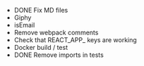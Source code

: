 - DONE Fix MD files
- Giphy
- isEmail
- Remove webpack comments
- Check that REACT_APP_ keys are working
- Docker build / test
- DONE Remove imports in tests